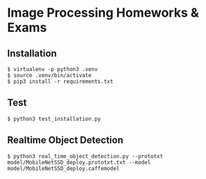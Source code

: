 # Image Processing Homeworks & Exams

## Installation
```
$ virtualenv -p python3 .venv
$ source .venv/bin/activate
$ pip3 install -r requirements.txt
```

## Test
```
$ python3 test_installation.py
```

## Realtime Object Detection
```
$ python3 real_time_object_detection.py --prototxt model/MobileNetSSD_deploy.prototxt.txt --model model/MobileNetSSD_deploy.caffemodel
```